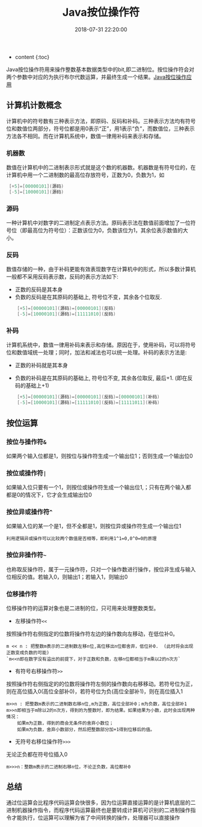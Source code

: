 ﻿---
layout: post
title:  "Java按位操作符"
date:   2018-07-31 22:20:00
categories: Java 
tags: Java
---

* content
{:toc}
   
Java按位操作符用来操作整数基本数据类型中的bit,即二进制位。按位操作符会对两个参数中对应的为执行布尔代数运算，并最终生成一个结果。[Java按位操作应用](/2018/08/02/java-bitwise-operation-use)




## 计算机计数概念

计算机中的符号数有三种表示方法，即原码、反码和补码。三种表示方法均有符号位和数值位两部分，符号位都是用0表示“正”，用1表示“负”，而数值位，三种表示方法各不相同。而在计算机系统中，数值一律用补码来表示和存储。

### 机器数

数值在计算机中的二进制表示形式就是这个数的机器数。机器数是有符号位的，在计算机中用一个二进制数的最高位存放符号，正数为0，负数为1，如

```java
 [+5]=[00000101](源码)
 [-5]=[10000101](源码)
```

### 源码
一种计算机中对数字的二进制定点表示方法。原码表示法在数值前面增加了一位符号位（即最高位为符号位）：正数该位为0，负数该位为1，其余位表示数值的大小。

### 反码

数值存储的一种，由于补码更能有效表现数字在计算机中的形式，所以多数计算机一般都不采用反码表示数，反码的表示方法如下:
- 正数的反码是其本身
- 负数的反码是在其原码的基础上, 符号位不变，其余各个位取反.

```java
    [+5]=[00000101](源码)=[00000101](反码)
    [-5]=[10000101](源码)=[11111010](反码)
```

### 补码

计算机系统中，数值一律用补码来表示和存储。原因在于，使用补码，可以将符号位和数值域统一处理；同时，加法和减法也可以统一处理。补码的表示方法是:

- 正数的补码就是其本身

- 负数的补码是在其原码的基础上, 符号位不变, 其余各位取反, 最后+1. (即在反码的基础上+1)

```java
    [+5]=[00000101](源码)=[00000101](反码)=[00000101](补码)
    [-5]=[10000101](源码)=[11111010](反码)=[11111011](补码)
```

## 按位运算

### 按位与操作符`&`

如果两个输入位都是1，则按位与操作符生成一个输出位1；否则生成一个输出位0

### 按位或操作符`|`

如果输入位只要有一个1，则按位或操作符生成一个输出位1,；只有在两个输入都都是0的情况下，它才会生成输出位0

### 按位异或操作符`^`

如果输入位的某一个是1，但不全都是1，则按位异或操作符生成一个输出位1

    利用逻辑异或操作可以比较两个数值是否相等，即利用1^1=0,0^0=0的原理

### 按位非操作符`~`

也称取反操作符，属于一元操作符，只对一个操作数进行操作，按位非生成与输入位相反的值。若输入0，则输出1；若输入1，则输出0

### 位移操作符

位移操作符的运算对象也是二进制的位，只可用来处理整数类型。

- 左移操作符`<<`

按照操作符右侧指定的位数将操作符左边的操作数向左移动，在低位补0。  
  
    m << n : 把整数m表示的二进制数左移n位,高位移出n位都舍弃，低位补0.  (此时将会出现正数变成负数的可能)
    `m<<n即在数字没有溢出的前提下，对于正数和负数，左移n位都相当于m乘以2的n次方`

- 有符号右移操作符`>>`
    
按照操作符右侧指定的的位数将操作符左侧的操作数向右移移动。若符号位为正，则在高位插入0(高位全部补0)，若符号位为负(高位全部补1)，则在高位插入1   
    
    m>>n : 把整数m表示的二进制数右移n位,m为正数，高位全部补0；m为负数，高位全部补1   
    m>>n即相当于m除以2的n次方，得到的为整数时，即为结果。如果结果为小数，此时会出现两种情况：
        如果m为正数，得到的商会无条件的舍弃小数位；
        如果m为负数，舍弃小数部分，然后把整数部分加+1得到位移后的值。


- 无符号右移位操作符`>>>`

无论正负都在符号位插入0  
    
    m>>>n：整数m表示的二进制右移n位，不论正负数，高位都补0

## 总结
通过位运算会比程序代码运算会快很多，因为位运算直接运算的是计算机底层的二进制机器操作指令，而程序代码运算最终也是要转成计算机可识别的二进制操作指令才能执行，位运算可以理解为省了中间转换的操作，处理器可以直接操作
 





